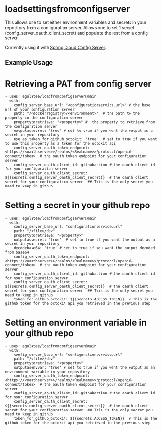 # loadsettingsfromconfigserver

This allows one to set either environment variables and secrets in your repository from a configuration server.
Allows one to set 1 secret (config_server_oauth_client_secret) and populate the rest from a config server.

Currently using it with [Spring Cloud Config Server](https://cloud.spring.io/spring-cloud-config/).

## Example Usage

# Retrieving a PAT from config server
    - uses: egulatee/loadfromconfigserver@main
      with:
        config_server_base_url: "<configurationservice.url>" # the base url of your configuration server
        path: "/<dockerregistry>/<environment>"  # the path to the property in the configuration server
        propertytoretrieve: "<property>" #  the property to retrieve from the configuration server
        outputassecret: 'true' # set to true if you want the output as a secret in your repository
        use_as_token_for_github_octokit: 'true'  # set to true if you want to use this property as a token for the octokit api 
        config_server_oauth_token_endpoint: <https://<oauthserver>>/realms/<Realname>>/protocol/openid-connect/token>  # the oauth token endpoint for your configuration server
        config_server_oauth_client_id: githubaction # the oauth client id for your configuration server
        config_server_oauth_client_secret: ${{secrets.config_server_oauth_client_secret}}  # the oauth client secret for your configuration server  ## This is the only secret you need to keep in github

# Setting a secret in your github repo
    - uses: egulatee/loadfromconfigserver@main
      with:
        config_server_base_url: "configurationservice.url"
        path: "/<file>/dev"
        propertytoretrieve: "<property>"
        outputassecret: 'true'  # set to true if you want the output as a secret in your repository
        decodebase64: 'true' # set to true if you want the output decoded from base64
        config_server_oauth_token_endpoint: <https://<oauthserver>>/realms/<Realname>>/protocol/openid-connect/token>  # the oauth token endpoint for your configuration server
        config_server_oauth_client_id: githubaction # the oauth client id for your configuration server
        config_server_oauth_client_secret: ${{secrets.config_server_oauth_client_secret}}  # the oauth client secret for your configuration server  ## This is the only secret you need to keep in github
        token_for_github_octokit: ${{secrets.ACCESS_TOKEN}}  # This is the github token for the octokit api you retrieved in the previous step

# Setting an environment variable in your github repo
    - uses: egulatee/loadfromconfigserver@main
      with:
        config_server_base_url: "configurationservice.url"
        path: "/<file>/dev"
        propertytoretrieve: "<property>"
        outputasenvvar: 'true' # set to true if you want the output as an environment variable in your repository
        config_server_oauth_token_endpoint: <https://<oauthserver>>/realms/<Realname>>/protocol/openid-connect/token>  # the oauth token endpoint for your configuration server
        config_server_oauth_client_id: githubaction # the oauth client id for your configuration server
        config_server_oauth_client_secret: ${{secrets.config_server_oauth_client_secret}}  # the oauth client secret for your configuration server  ## This is the only secret you need to keep in github
        token_for_github_octokit: ${{secrets.ACCESS_TOKEN}}  # This is the github token for the octokit api you retrieved in the previous step